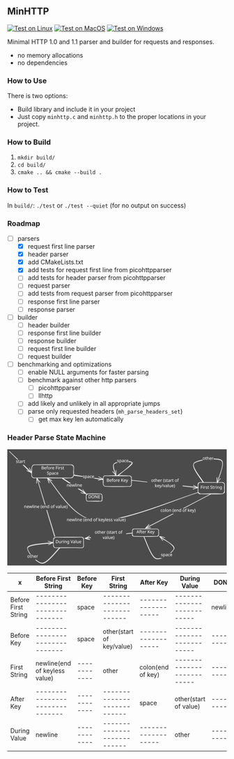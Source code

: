 ## MinHTTP

[![Test on Linux](https://github.com/asimos-bot/minhttp/actions/workflows/test-linux.yml/badge.svg)](https://github.com/asimos-bot/minhttp/actions/workflows/test-linux.yml)
[![Test on MacOS](https://github.com/asimos-bot/minhttp/actions/workflows/test-macos.yml/badge.svg)](https://github.com/asimos-bot/minhttp/actions/workflows/test-macos.yml)
[![Test on Windows](https://github.com/asimos-bot/minhttp/actions/workflows/test-windows.yml/badge.svg)](https://github.com/asimos-bot/minhttp/actions/workflows/test-windows.yml)

Minimal HTTP 1.0 and 1.1 parser and builder for requests and responses.

* no memory allocations
* no dependencies

### How to Use

There is two options:
* Build library and include it in your project
* Just copy `minhttp.c` and `minhttp.h` to the proper locations in your project.

### How to Build

1. `mkdir build/`
2. `cd build/`
3. `cmake .. && cmake --build .`

### How to Test

In `build/`: `./test` or `./test --quiet` (for no output on success)

### Roadmap

- [ ] parsers
    - [x] request first line parser
    - [x] header parser
    - [x] add CMakeLists.txt
    - [x] add tests for request first line from picohttpparser
    - [ ] add tests for header parser  from picohttpparser
    - [ ] request parser
    - [ ] add tests from request parser from picohttpparser
    - [ ] response first line parser
    - [ ] response parser
- [ ] builder
    - [ ] header builder
    - [ ] response first line builder
    - [ ] response builder
    - [ ] request first line builder
    - [ ] request builder
- [ ] benchmarking and optimizations
    - [ ] enable NULL arguments for faster parsing
    - [ ] benchmark against other http parsers
        - [ ] picohttpparser
        - [ ] llhttp
    - [ ] add likely and unlikely in all appropriate jumps
    - [ ] parse only requested headers (`mh_parse_headers_set`)
        - [ ] get max key len automatically

### Header Parse State Machine

![Header Parser State Machine](./header-parser-state-machine.svg)

|        x           |      Before First String      | Before Key |       First String        |     After Key     |       During Value       |  DONE   |
|--------------------|-------------------------------|------------|---------------------------|-------------------|--------------------------|---------|
|Before First String |-------------------------------|   space    |---------------------------|-------------------|--------------------------| newline |
|Before Key          |-------------------------------|   space    | other(start of key/value) |-------------------|--------------------------|---------|
|First String        | newline(end of keyless value) |------------|           other           | colon(end of key) |--------------------------|---------|
|After Key           |-------------------------------|------------|---------------------------|       space       |    other(start of value) |---------|
|During Value        |            newline            |------------|---------------------------|-------------------|          other           |---------|

